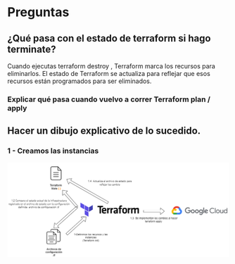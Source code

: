 # Preguntas

## ¿Qué pasa con el estado de terraform si hago terminate?

Cuando ejecutas terraform destroy , Terraform marca los recursos para eliminarlos. El estado de Terraform se actualiza para reflejar que esos recursos están programados para ser eliminados.

### Explicar qué pasa cuando vuelvo a correr Terraform plan / apply

## Hacer un dibujo explicativo de lo sucedido.

### 1 - Creamos las instancias
![alt text](image.png)